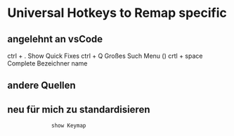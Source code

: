 # Universal Hotkeys to Remap specific

## angelehnt an vsCode

ctrl + .           Show Quick Fixes
ctrl + Q           Großes Such Menu ()
crtl + space       Complete Bezeichner name

## andere Quellen

## neu für mich zu standardisieren

                  show Keymap
